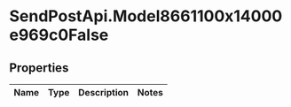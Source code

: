 # SendPostApi.Model8661100x14000e969c0False

## Properties
Name | Type | Description | Notes
------------ | ------------- | ------------- | -------------


